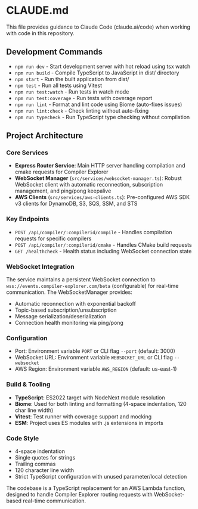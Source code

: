 # CLAUDE.md

This file provides guidance to Claude Code (claude.ai/code) when working with code in this repository.

## Development Commands

- `npm run dev` - Start development server with hot reload using tsx watch
- `npm run build` - Compile TypeScript to JavaScript in dist/ directory
- `npm start` - Run the built application from dist/
- `npm test` - Run all tests using Vitest
- `npm run test:watch` - Run tests in watch mode
- `npm run test:coverage` - Run tests with coverage report
- `npm run lint` - Format and lint code using Biome (auto-fixes issues)
- `npm run lint:check` - Check linting without auto-fixing
- `npm run typecheck` - Run TypeScript type checking without compilation

## Project Architecture

### Core Services
- **Express Router Service**: Main HTTP server handling compilation and cmake requests for Compiler Explorer
- **WebSocket Manager** (`src/services/websocket-manager.ts`): Robust WebSocket client with automatic reconnection, subscription management, and ping/pong keepalive
- **AWS Clients** (`src/services/aws-clients.ts`): Pre-configured AWS SDK v3 clients for DynamoDB, S3, SQS, SSM, and STS

### Key Endpoints
- `POST /api/compiler/:compilerid/compile` - Handles compilation requests for specific compilers
- `POST /api/compiler/:compilerid/cmake` - Handles CMake build requests
- `GET /healthcheck` - Health status including WebSocket connection state

### WebSocket Integration
The service maintains a persistent WebSocket connection to `wss://events.compiler-explorer.com/beta` (configurable) for real-time communication. The WebSocketManager provides:
- Automatic reconnection with exponential backoff
- Topic-based subscription/unsubscription
- Message serialization/deserialization
- Connection health monitoring via ping/pong

### Configuration
- Port: Environment variable `PORT` or CLI flag `--port` (default: 3000)
- WebSocket URL: Environment variable `WEBSOCKET_URL` or CLI flag `--websocket`
- AWS Region: Environment variable `AWS_REGION` (default: us-east-1)

### Build & Tooling
- **TypeScript**: ES2022 target with NodeNext module resolution
- **Biome**: Used for both linting and formatting (4-space indentation, 120 char line width)
- **Vitest**: Test runner with coverage support and mocking
- **ESM**: Project uses ES modules with .js extensions in imports

### Code Style
- 4-space indentation
- Single quotes for strings
- Trailing commas
- 120 character line width
- Strict TypeScript configuration with unused parameter/local detection

The codebase is a TypeScript replacement for an AWS Lambda function, designed to handle Compiler Explorer routing requests with WebSocket-based real-time communication.